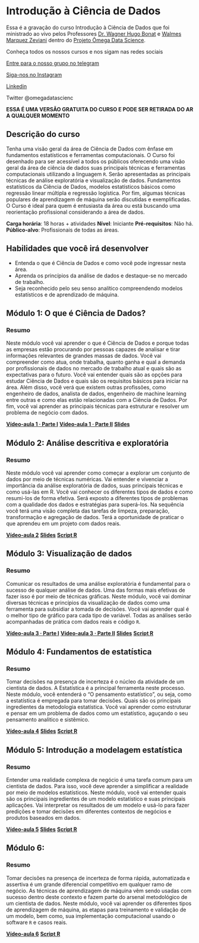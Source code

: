 # Introdução à Ciência de Dados

Essa é a gravação do curso Introdução à Ciência de Dados que foi ministrado ao vivo
pelos Professores [Dr. Wagner Hugo Bonat](https://www.linkedin.com/in/wagner-bonat-7b192531/)
e [Walmes Marquez Zeviani](https://www.linkedin.com/in/walmes-zeviani/) dentro
do [Projeto Ômega Data Science](https://www.omegadatascience.com.br).

Conheça todos os nossos cursos e nos sigam nas redes sociais

[Entre para o nosso grupo no telegram](https://t.me/omegadatascience)

[Siga-nos no Instagram](https://www.instagram.com/omegadatascience/)

[Linkedin](https://www.linkedin.com/company/omegadatascience)

Twitter @omegadatascienc

**ESSA É UMA VERSÃO GRATUITA DO CURSO E PODE SER RETIRADA DO AR A QUALQUER MOMENTO**

## Descrição do curso

Tenha uma visão geral da área de Ciência de Dados com ênfase em fundamentos 
estatísticos e ferramentas computacionais. O Curso foi desenhado para ser acessível 
a todos os públicos oferecendo uma visão geral da área de ciência de dados suas 
principais técnicas e ferramentas computacionais utilizando a linguagem `R`. 
Serão apresentadas as principais técnicas de análise exploratória e visualização de dados. 
Fundamentos estatísticos da Ciência de Dados, modelos estatísticos básicos como regressão 
linear múltipla e regressão logística. Por fim, algumas técnicas populares de 
aprendizagem de máquina serão discutidas e exemplificadas. 
O Curso é ideal para quem é entusiasta da área ou está buscando uma reorientação 
profissional considerando a área de dados.

**Carga horária**: 18 horas + atividades
**Nível**: Iniciante
**Pré-requisitos**: Não há.
**Público-alvo**: Profissionais de todas as áreas.

## Habilidades que você irá desenvolver

- Entenda o que é Ciência de Dados e como você pode ingressar nesta área.
- Aprenda os princípios da análise de dados e destaque-se no mercado de trabalho.
- Seja reconhecido pelo seu senso analítico compreendendo modelos estatísticos e de aprendizado de máquina.

## Módulo 1: O que é Ciência de Dados?

### Resumo

Neste módulo você vai aprender o que é Ciência de Dados e porque todas as empresas 
estão procurando por pessoas capazes de analisar e tirar informações relevantes de 
grandes massas de dados. Você vai compreender como atua, onde trabalha, quanto 
ganha e qual a demanda por profissionais de dados no mercado de trabalho atual e 
quais são as expectativas para o futuro. Você vai entender quais são as opções 
para estudar Ciência de Dados e quais são os requisitos básicos para iniciar na área. 
Além disso, você verá que existem outras profissões, como engenheiro de dados, 
analista de dados, engenheiro de machine learning entre outras e como elas estão 
relacionadas com a Ciência de Dados. Por fim, você vai aprender as principais 
técnicas para estruturar e resolver um problema de negócio com dados.

[**Vídeo-aula 1 · Parte I**](https://youtu.be/6tE3vMyf_ms)
[**Vídeo-aula 1 · Parte II**](https://youtu.be/cakxkumQERk)
[**Slides**](https://github.com/omegadatascience/Intro_Data_Science/blob/main/Modulo1.pdf)

## Módulo 2: Análise descritiva e exploratória

### Resumo

Neste módulo você vai aprender como começar a explorar um conjunto de dados por meio de 
técnicas numéricas. Vai entender e vivenciar a importância da análise exploratória de dados, 
suas principais técnicas e como usá-las em R. Você vai conhecer os diferentes tipos de 
dados e como resumi-los de forma efetiva. Será exposto a diferentes tipos de problemas 
com a qualidade dos dados e estratégias para superá-los. Na sequência você terá uma visão 
completa das tarefas de limpeza, preparação, transformação e agregação de dados. Terá a 
oportunidade de praticar o que aprendeu em um projeto com dados reais.

[**Vídeo-aula 2**](https://youtu.be/B0K0KD06fiU)
[**Slides**](https://github.com/omegadatascience/Intro_Data_Science/blob/main/Modulo2.pdf)
[**Script R**](https://github.com/omegadatascience/Intro_Data_Science/blob/main/Modulo2.R)

## Módulo 3: Visualização de dados

### Resumo

Comunicar os resultados de uma análise exploratória é fundamental para o sucesso de 
qualquer análise de dados. Uma das formas mais efetivas de fazer isso é por meio de 
técnicas gráficas. Neste módulo, você vai dominar diversas técnicas e princípios da 
visualização de dados como uma ferramenta para subsidiar a tomada de decisões. 
Você vai aprender qual é o melhor tipo de gráfico para cada tipo de variável. 
Todas as análises serão acompanhadas de prática com dados reais e código `R`.

[**Vídeo-aula 3 · Parte I**](https://youtu.be/OihBnP-dmiM)
[**Vídeo-aula 3 · Parte II**](https://youtu.be/FNFY-7SEXNM)
[**Slides**](https://github.com/omegadatascience/Intro_Data_Science/blob/main/Modulo3.pdf)
[**Script R**](https://github.com/omegadatascience/Intro_Data_Science/blob/main/Modulo3.R)

## Módulo 4: Fundamentos de estatística

### Resumo

Tomar decisões na presença de incerteza é o núcleo da atividade de um cientista de dados. 
A Estatística é a principal ferramenta neste processo. Neste módulo, você entenderá o 
“O pensamento estatístico”, ou seja, como a estatística é empregada para tomar decisões. 
Quais são os principais ingredientes da metodologia estatística. 
Você vai aprender como estruturar e pensar em um problema de dados como um estatístico, 
aguçando o seu pensamento analitico e sistêmico.

[**Vídeo-aula 4**](https://youtu.be/jk9vtVD8KgY)
[**Slides**](https://github.com/omegadatascience/Intro_Data_Science/blob/main/Modulo4.pdf)
[**Script R**](https://github.com/omegadatascience/Intro_Data_Science/blob/main/Modulo4.R)

## Módulo 5: Introdução a modelagem estatística

### Resumo

Entender uma realidade complexa de negócio é uma tarefa comum para um cientista de dados. 
Para isso, você deve aprender a simplificar a realidade por meio de modelos estatísticos. 
Neste módulo, você vai entender quais são os principais ingredientes de um modelo estatístico 
e suas principais aplicações. Vai interpretar os resultados de um modelo e usá-lo para fazer 
predições e tomar decisões em diferentes contextos de negócios e produtos baseados em dados. 

[**Vídeo-aula 5**](https://youtu.be/I5gz5cRYn3k)
[**Slides**](https://github.com/omegadatascience/Intro_Data_Science/blob/main/Modulo5.pdf)
[**Script R**](https://github.com/omegadatascience/Intro_Data_Science/blob/main/Modulo5.R)

## Módulo 6: 

### Resumo

Tomar decisões na presença de incerteza de forma rápida, automatizada e assertiva é um 
grande diferencial competitivo em qualquer ramo de negócio. As técnicas de aprendizagem 
de máquina vêm sendo usadas com sucesso dentro deste contexto e fazem parte do arsenal 
metodológico de um cientista de dados. Neste módulo, você vai aprender os diferentes tipos 
de aprendizagem de máquina, as etapas para treinamento e validação de um modelo, bem como, 
sua implementação computacional usando o software `R` e casos reais. 


[**Vídeo-aula 6**](https://youtu.be/QJYa0HGu7P0)
[**Script R**](https://github.com/omegadatascience/Intro_Data_Science/blob/main/Modulo6.R)




